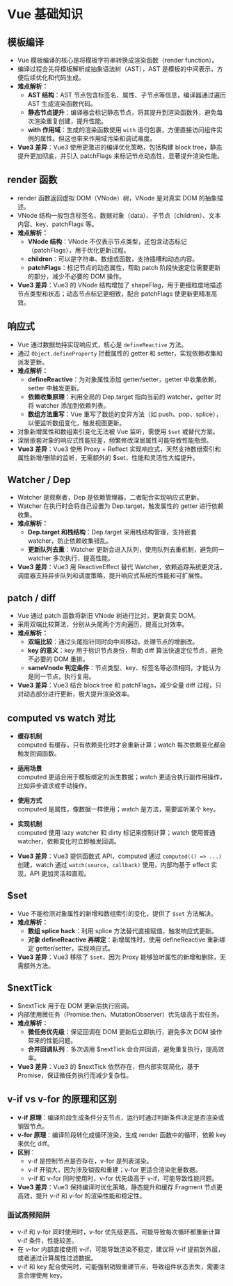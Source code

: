 # Vue 基础知识

## 模板编译

- Vue 模板编译的核心是将模板字符串转换成渲染函数（render function）。
- 编译过程会先将模板解析成抽象语法树（AST），AST 是模板的中间表示，方便后续优化和代码生成。
- **难点解析：**
  - **AST 结构**：AST 节点包含标签名、属性、子节点等信息，编译器通过遍历 AST 生成渲染函数代码。
  - **静态节点提升**：编译器会标记静态节点，将其提升到渲染函数外，避免每次渲染重复创建，提升性能。
  - **with 作用域**：生成的渲染函数使用 `with` 语句包裹，方便直接访问组件实例的属性。但这也带来作用域污染和调试难度。
- **Vue3 差异**：Vue3 使用更激进的编译优化策略，包括构建 block tree，静态提升更加彻底，并引入 patchFlags 来标记节点动态性，显著提升渲染性能。

## render 函数

- render 函数返回虚拟 DOM（VNode）树，VNode 是对真实 DOM 的抽象描述。
- VNode 结构一般包含标签名、数据对象（data）、子节点（children）、文本内容、key、patchFlags 等。
- **难点解析：**
  - **VNode 结构**：VNode 不仅表示节点类型，还包含动态标记（patchFlags），用于优化更新过程。
  - **children**：可以是字符串、数组或函数，支持插槽和动态内容。
  - **patchFlags**：标记节点的动态属性，帮助 patch 阶段快速定位需要更新的部分，减少不必要的 DOM 操作。
- **Vue3 差异**：Vue3 的 VNode 结构增加了 shapeFlag，用于更细粒度地描述节点类型和状态；动态节点标记更细致，配合 patchFlags 使更新更精准高效。

## 响应式

- Vue 通过数据劫持实现响应式，核心是 `defineReactive` 方法。
- 通过 `Object.defineProperty` 拦截属性的 getter 和 setter，实现依赖收集和派发更新。
- **难点解析：**
  - **defineReactive**：为对象属性添加 getter/setter，getter 中收集依赖，setter 中触发更新。
  - **依赖收集原理**：利用全局的 Dep.target 指向当前的 watcher，getter 时将 watcher 添加到依赖列表。
  - **数组方法重写**：Vue 重写了数组的变异方法（如 push、pop、splice），以便监听数组变化，触发视图更新。
- 对象新增属性和数组索引变化无法被 Vue 监听，需使用 `$set` 或替代方案。
- 深层嵌套对象的响应式性能较差，频繁修改深层属性可能导致性能瓶颈。
- **Vue3 差异**：Vue3 使用 Proxy + Reflect 实现响应式，天然支持数组索引和属性新增/删除的监听，无需额外的 $set，性能和灵活性大幅提升。

## Watcher / Dep

- Watcher 是观察者，Dep 是依赖管理器，二者配合实现响应式更新。
- Watcher 在执行时会将自己设置为 Dep.target，触发属性的 getter 进行依赖收集。
- **难点解析：**
  - **Dep.target 和栈结构**：Dep.target 采用栈结构管理，支持嵌套 watcher，防止依赖收集错乱。
  - **更新队列去重**：Watcher 更新会进入队列，使用队列去重机制，避免同一 watcher 多次执行，提高性能。
- **Vue3 差异**：Vue3 用 ReactiveEffect 替代 Watcher，依赖追踪系统更灵活，调度器支持异步队列和调度策略，提升响应式系统的性能和可扩展性。

## patch / diff

- Vue 通过 patch 函数将新旧 VNode 树进行比对，更新真实 DOM。
- 采用双端比较算法，分别从头尾两个方向遍历，提高比对效率。
- **难点解析：**
  - **双端比较**：通过头尾指针同时向中间移动，处理节点的增删改。
  - **key 的意义**：key 用于标识节点身份，帮助 diff 算法快速定位节点，避免不必要的 DOM 重排。
  - **sameVnode 判定条件**：节点类型、key、标签名等必须相同，才能认为是同一节点，执行复用。
- **Vue3 差异**：Vue3 结合 block tree 和 patchFlags，减少全量 diff 过程，只对动态部分进行更新，极大提升渲染效率。

## computed vs watch 对比

- **缓存机制**  
  computed 有缓存，只有依赖变化时才会重新计算；watch 每次依赖变化都会触发回调函数。

- **适用场景**  
  computed 更适合用于模板绑定的派生数据；watch 更适合执行副作用操作，比如异步请求或手动操作。

- **使用方式**  
  computed 是属性，像数据一样使用；watch 是方法，需要监听某个 key。

- **实现机制**  
  computed 使用 lazy watcher 和 dirty 标记来控制计算；watch 使用普通 watcher，依赖变化时立即触发回调。
- **Vue3 差异**：Vue3 提供函数式 API，computed 通过 `computed(() => ...)` 创建，watch 通过 `watch(source, callback)` 使用，内部均基于 effect 实现，API 更加灵活和直观。

## $set

- Vue 不能检测对象属性的新增和数组索引的变化，提供了 `$set` 方法解决。
- **难点解析：**
  - **数组 splice hack**：利用 splice 方法替代直接赋值，触发响应式更新。
  - **对象 defineReactive 再绑定**：新增属性时，使用 defineReactive 重新绑定 getter/setter，实现响应式。
- **Vue3 差异**：Vue3 移除了 `$set`，因为 Proxy 能够监听属性的新增和删除，无需额外方法。

## $nextTick

- $nextTick 用于在 DOM 更新后执行回调。
- 内部使用微任务（Promise.then、MutationObserver）优先级高于宏任务。
- **难点解析：**
  - **微任务优先级**：保证回调在 DOM 更新后立即执行，避免多次 DOM 操作带来的性能问题。
  - **合并回调队列**：多次调用 $nextTick 会合并回调，避免重复执行，提高效率。
- **Vue3 差异**：Vue3 的 $nextTick 依然存在，但内部实现简化，基于 Promise，保证微任务执行而减少复杂性。

## v-if vs v-for 的原理和区别

- **v-if 原理**：编译阶段生成条件分支节点，运行时通过判断条件决定是否渲染或销毁节点。
- **v-for 原理**：编译阶段转化成循环渲染，生成 render 函数中的循环，依赖 key 来优化 diff。
- **区别**：
  - v-if 是控制节点是否存在，v-for 是列表渲染。
  - v-if 开销大，因为涉及销毁和重建；v-for 更适合渲染批量数据。
  - v-if 和 v-for 同时使用时，v-for 优先级高于 v-if，可能导致性能问题。
- **Vue3 差异**：Vue3 保持编译时优化策略，静态提升和缓存 Fragment 节点更高效，提升 v-if 和 v-for 的渲染性能和稳定性。

### 面试高频陷阱

- v-if 和 v-for 同时使用时，v-for 优先级更高，可能导致每次循环都重新计算 v-if 条件，性能较差。
- 在 v-for 内部直接使用 v-if，可能导致渲染不稳定，建议将 v-if 提前到外层，或者通过计算属性过滤数据。
- v-if 和 key 配合使用时，可能强制销毁重建节点，导致组件状态丢失，需要注意合理使用 key。
